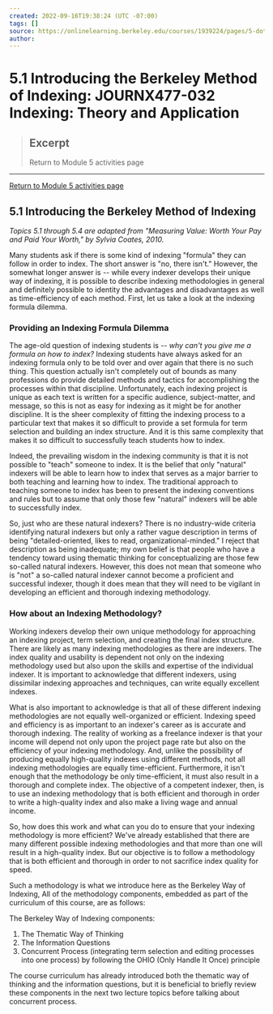 ```yaml
---
created: 2022-09-16T19:38:24 (UTC -07:00)
tags: []
source: https://onlinelearning.berkeley.edu/courses/1939224/pages/5-dot-1-introducing-the-berkeley-method-of-indexing?module_item_id=89811893
author: 
---
```


# 5.1 Introducing the Berkeley Method of Indexing: JOURNX477-032 Indexing: Theory and Application

> ## Excerpt
> Return to Module 5 activities page

---
[Return to Module 5 activities page](https://onlinelearning.berkeley.edu/courses/1939224/pages/module-5 "Module 5")

## 5.1 Introducing the Berkeley Method of Indexing

_Topics 5.1 through 5.4 are adapted from "Measuring Value: Worth Your Pay and Paid Your Worth," by Sylvia Coates, 2010._

Many students ask if there is some kind of indexing "formula" they can follow in order to index. The short answer is "no, there isn't." However, the somewhat longer answer is -- while every indexer develops their unique way of indexing, it is possible to describe indexing methodologies in general and definitely possible to identity the advantages and disadvantages as well as time-efficiency of each method. First, let us take a look at the indexing formula dilemma.

### Providing an Indexing Formula Dilemma

The age-old question of indexing students is -- _why can't you give me a formula on how to index?_ Indexing students have always asked for an indexing formula only to be told over and over again that there is no such thing. This question actually isn't completely out of bounds as many professions do provide detailed methods and tactics for accomplishing the processes within that discipline. Unfortunately, each indexing project is unique as each text is written for a specific audience, subject-matter, and message, so this is not as easy for indexing as it might be for another discipline. It is the sheer complexity of fitting the indexing process to a particular text that makes it so difficult to provide a set formula for term selection and building an index structure. And it is this same complexity that makes it so difficult to successfully teach students how to index.

Indeed, the prevailing wisdom in the indexing community is that it is not possible to "teach" someone to index. It is the belief that only "natural" indexers will be able to learn how to index that serves as a major barrier to both teaching and learning how to index. The traditional approach to teaching someone to index has been to present the indexing conventions and rules but to assume that only those few "natural" indexers will be able to successfully index. 

So, just who are these natural indexers? There is no industry-wide criteria identifying natural indexers but only a rather vague description in terms of being "detailed-oriented, likes to read, organizational-minded." I reject that description as being inadequate; my own belief is that people who have a tendency toward using thematic thinking for conceptualizing are those few so-called natural indexers. However, this does not mean that someone who is "not" a so-called natural indexer cannot become a proficient and successful indexer, though it does mean that they will need to be vigilant in developing an efficient and thorough indexing methodology.

### How about an Indexing Methodology?

Working indexers develop their own unique methodology for approaching an indexing project, term selection, and creating the final index structure. There are likely as many indexing methodologies as there are indexers. The index quality and usability is dependent not only on the indexing methodology used but also upon the skills and expertise of the individual indexer. It is important to acknowledge that different indexers, using dissimilar indexing approaches and techniques, can write equally excellent indexes.

What is also important to acknowledge is that all of these different indexing methodologies are not equally well-organized or efficient. Indexing speed and efficiency is as important to an indexer's career as is accurate and thorough indexing. The reality of working as a freelance indexer is that your income will depend not only upon the project page rate but also on the efficiency of your indexing methodology. And, unlike the possibility of producing equally high-quality indexes using different methods, not all indexing methodologies are equally time-efficient. Furthermore, it isn't enough that the methodology be only time-efficient, it must also result in a thorough and complete index. The objective of a competent indexer, then, is to use an indexing methodology that is both efficient and thorough in order to write a high-quality index and also make a living wage and annual income.

So, how does this work and what can you do to ensure that your indexing methodology is more efficient? We've already established that there are many different possible indexing methodologies and that more than one will result in a high-quality index. But our objective is to follow a methodology that is both efficient and thorough in order to not sacrifice index quality for speed.

Such a methodology is what we introduce here as the Berkeley Way of Indexing, All of the methodology components, embedded as part of the curriculum of this course, are as follows:

The Berkeley Way of Indexing components:

1.  The Thematic Way of Thinking
2.  The Information Questions
3.  Concurrent Process (integrating term selection and editing processes into one process) by following the OHIO (Only Handle It Once) principle

The course curriculum has already introduced both the thematic way of thinking and the information questions, but it is beneficial to briefly review these components in the next two lecture topics before talking about concurrent process.
